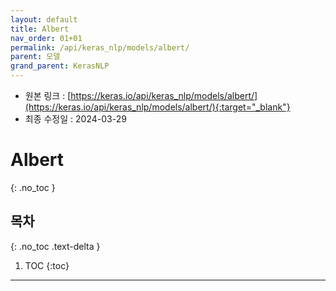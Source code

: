 ```yaml
---
layout: default
title: Albert
nav_order: 01+01
permalink: /api/keras_nlp/models/albert/
parent: 모델
grand_parent: KerasNLP
---
```


* 원본 링크 : [https://keras.io/api/keras_nlp/models/albert/](https://keras.io/api/keras_nlp/models/albert/){:target="_blank"}
* 최종 수정일 : 2024-03-29

# Albert
{: .no_toc }

## 목차
{: .no_toc .text-delta }

1. TOC
{:toc}

---
